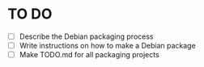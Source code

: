 # TO DO
- [ ] Describe the Debian packaging process
- [ ] Write instructions on how to make a Debian package
- [ ] Make TODO.md for all packaging projects
